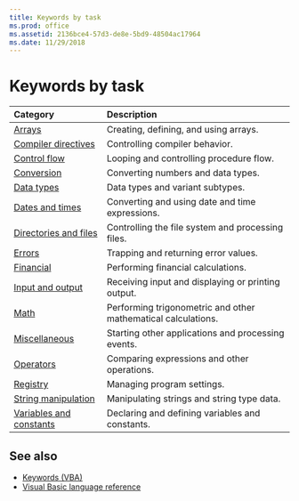 ```yaml
---
title: Keywords by task
ms.prod: office
ms.assetid: 2136bce4-57d3-de8e-5bd9-48504ac17964
ms.date: 11/29/2018
---
```



# Keywords by task


|Category|Description|
|:-----|:-----|
|[Arrays](arrays-keyword-summary.md)|Creating, defining, and using arrays.|
|[Compiler directives](../directives.md)|Controlling compiler behavior.|
|[Control flow](control-flow-keyword-summary.md)|Looping and controlling procedure flow.|
|[Conversion](conversion-keyword-summary.md)|Converting numbers and data types.|
|[Data types](data-type-summary.md)|Data types and variant subtypes.|
|[Dates and times](dates-and-times-keyword-summary.md)|Converting and using date and time expressions.|
|[Directories and files](directories-and-files-keyword-summary.md)|Controlling the file system and processing files.|
|[Errors](errors-keyword-summary.md)|Trapping and returning error values.|
|[Financial](financial-keyword-summary.md)|Performing financial calculations.|
|[Input and output](input-and-output-keyword-summary.md)|Receiving input and displaying or printing output.|
|[Math](math-keyword-summary.md)|Performing trigonometric and other mathematical calculations.|
|[Miscellaneous](miscellaneous-keyword-summary.md)|Starting other applications and processing events.|
|[Operators](operator-summary.md)|Comparing expressions and other operations.|
|[Registry](registry-keyword-summary.md) |Managing program settings. |  
|[String manipulation](string-manipulation-keyword-summary.md)|Manipulating strings and string type data.|
|[Variables and constants](variables-and-constants-keyword-summary.md)|Declaring and defining variables and constants.|

## See also

- [Keywords (VBA)](../keywords-visual-basic-for-applications.md)
- [Visual Basic language reference](visual-basic-language-reference.md)